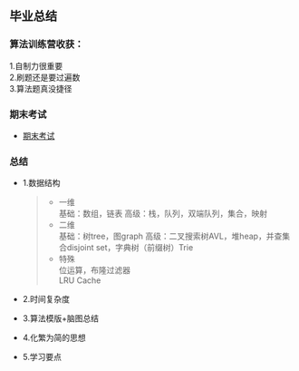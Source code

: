 
## 毕业总结

### 算法训练营收获：  
1.自制力很重要  
2.刷题还是要过遍数  
3.算法题真没捷径  

### 期末考试
* [期末考试](exam/README.md)

### 总结

* 1.数据结构
    >- 一维  
    基础：数组，链表
    高级：栈，队列，双端队列，集合，映射  
    >- 二维  
    基础：树tree，图graph
    高级：二叉搜索树AVL，堆heap，并查集合disjoint set，字典树（前缀树）Trie
    >- 特殊  
    位运算，布隆过滤器  
    LRU Cache

* 2.时间复杂度

* 3.算法模版+脑图总结

* 4.化繁为简的思想

* 5.学习要点



